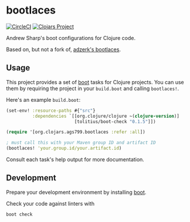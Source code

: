 # bootlaces
[![CircleCI](https://circleci.com/gh/ags799/bootlaces.svg?style=shield&circle-token=82acf73298c23c3e10fd6e1ac601cb4ccf153efc)](https://circleci.com/gh/ags799/bootlaces)
[![Clojars Project](https://img.shields.io/clojars/v/org.clojars.ags799/bootlaces.svg)](https://clojars.org/org.clojars.ags799/bootlaces)

Andrew Sharp's boot configurations for Clojure code.

Based on, but not a fork of,
[adzerk's bootlaces](https://github.com/adzerk-oss/bootlaces).

## Usage

This project provides a set of [boot](boot-clj.com) tasks for Clojure projects.
You can use them by requiring the project in your `build.boot` and calling
`bootlaces!`.

Here's an example `build.boot`:
```clojure
(set-env! :resource-paths #{"src"}
          :dependencies `[[org.clojure/clojure ~(clojure-version)]
                          [tolitius/boot-check "0.1.5"]])

(require '[org.clojars.ags799.bootlaces :refer :all])

; must call this with your Maven group ID and artifact ID
(bootlaces! 'your.group.id/your.artifact.id)
```

Consult each task's help output for more documentation.

## Development

Prepare your development environment by installing [boot](boot-clj.com).

Check your code against linters with

    boot check
